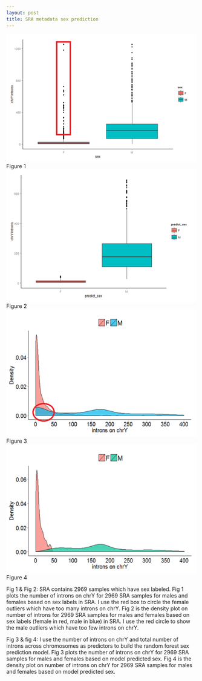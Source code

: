 ```yaml
---
layout: post
title: SRA metadata sex prediction
---
```

<img src="/images/fulls/before prediction.png" class=""> 
Figure 1
<img src="/images/fulls/after prediction.png" class="fit image"> 
Figure 2
<img src="/images/fulls/before prediction-1.png" class="fit image"> 
Figure 3
<img src="/images/fulls/after prediction-2.png" class="fit image"> 
Figure 4

Fig 1 & Fig 2: SRA contains 2969 samples which have sex labeled.
Fig 1 plots the number of introns on chrY for 2969 SRA samples for males and females based on sex labels in SRA. I use the red box to circle the female outliers which have too many introns on chrY.
Fig 2 is the density plot on number of introns for 2969 SRA samples for males and females based on sex labels (female in red, male in blue) in SRA. I use the red circle to show the male outliers which have too few introns on chrY.

Fig 3 & fig 4: I use the number of introns on chrY and total number of introns across chromosomes as predictors to build the random forest sex prediction model.
Fig 3 plots the number of introns on chrY for 2969 SRA samples for males and females based on model predicted sex.
Fig 4 is the density plot on number of introns on chrY for 2969 SRA samples for males and females based on model predicted sex.
